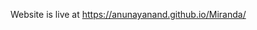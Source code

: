 Website is live at <a href="https://anunayanand.github.io/Miranda/">https://anunayanand.github.io/Miranda/</a> 
